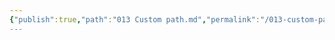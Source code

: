 ```yaml
---
{"publish":true,"path":"013 Custom path.md","permalink":"/013-custom-path/","PassFrontmatter":true}
---
```


